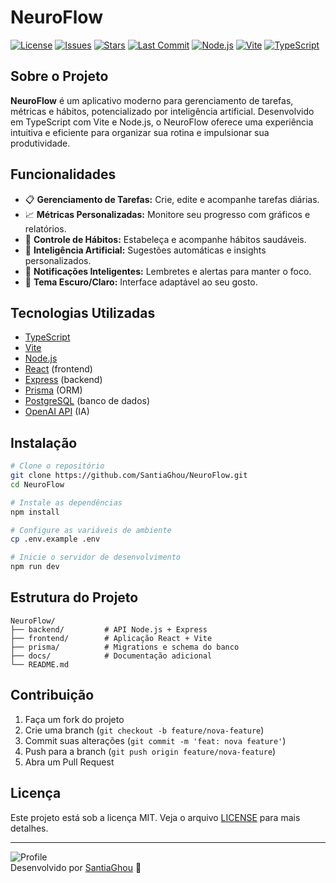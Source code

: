 # NeuroFlow


[![License](https://img.shields.io/github/license/SantiaGhou/NeuroFlow)](./LICENSE)
[![Issues](https://img.shields.io/github/issues/SantiaGhou/NeuroFlow)](https://github.com/SantiaGhou/NeuroFlow/issues)
[![Stars](https://img.shields.io/github/stars/SantiaGhou/NeuroFlow)](https://github.com/SantiaGhou/NeuroFlow/stargazers)
[![Last Commit](https://img.shields.io/github/last-commit/SantiaGhou/NeuroFlow)](https://github.com/SantiaGhou/NeuroFlow/commits/main)
[![Node.js](https://img.shields.io/badge/node-%3E=18.0.0-green.svg)](https://nodejs.org/)
[![Vite](https://img.shields.io/badge/vite-%5E4.0.0-blueviolet.svg)](https://vitejs.dev/)
[![TypeScript](https://img.shields.io/badge/typescript-%5E5.0.0-blue.svg)](https://www.typescriptlang.org/)

## Sobre o Projeto

**NeuroFlow** é um aplicativo moderno para gerenciamento de tarefas, métricas e hábitos, potencializado por inteligência artificial. Desenvolvido em TypeScript com Vite e Node.js, o NeuroFlow oferece uma experiência intuitiva e eficiente para organizar sua rotina e impulsionar sua produtividade.

## Funcionalidades

- 📋 **Gerenciamento de Tarefas:** Crie, edite e acompanhe tarefas diárias.
- 📈 **Métricas Personalizadas:** Monitore seu progresso com gráficos e relatórios.
- 🔄 **Controle de Hábitos:** Estabeleça e acompanhe hábitos saudáveis.
- 🤖 **Inteligência Artificial:** Sugestões automáticas e insights personalizados.
- 🔔 **Notificações Inteligentes:** Lembretes e alertas para manter o foco.
- 🌙 **Tema Escuro/Claro:** Interface adaptável ao seu gosto.

## Tecnologias Utilizadas

- [TypeScript](https://www.typescriptlang.org/)
- [Vite](https://vitejs.dev/)
- [Node.js](https://nodejs.org/)
- [React](https://react.dev/) (frontend)
- [Express](https://expressjs.com/) (backend)
- [Prisma](https://www.prisma.io/) (ORM)
- [PostgreSQL](https://www.postgresql.org/) (banco de dados)
- [OpenAI API](https://openai.com/) (IA)

## Instalação

```bash
# Clone o repositório
git clone https://github.com/SantiaGhou/NeuroFlow.git
cd NeuroFlow

# Instale as dependências
npm install

# Configure as variáveis de ambiente
cp .env.example .env

# Inicie o servidor de desenvolvimento
npm run dev
```

## Estrutura do Projeto

```
NeuroFlow/
├── backend/         # API Node.js + Express
├── frontend/        # Aplicação React + Vite
├── prisma/          # Migrations e schema do banco
├── docs/            # Documentação adicional
└── README.md
```

## Contribuição

1. Faça um fork do projeto
2. Crie uma branch (`git checkout -b feature/nova-feature`)
3. Commit suas alterações (`git commit -m 'feat: nova feature'`)
4. Push para a branch (`git push origin feature/nova-feature`)
5. Abra um Pull Request

## Licença

Este projeto está sob a licença MIT. Veja o arquivo [LICENSE](./LICENSE) para mais detalhes.

---

![Profile](https://github.com/SantiaGhou.png?size=100)<br>
Desenvolvido por [SantiaGhou](https://github.com/SantiaGhou) 🚀
